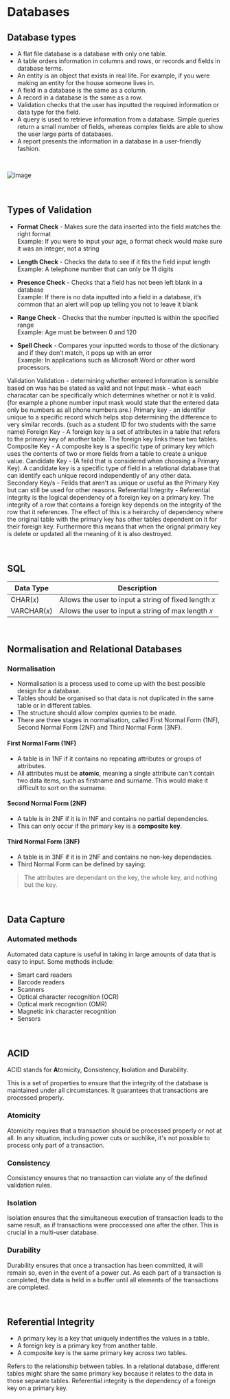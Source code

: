 # Databases

## Database types
- A flat file database is a database with only one table.
- A table orders information in columns and rows, or records and fields in database terms.
- An entity is an object that exists in real life. For example, if you were making an entity for the house someone lives in.
- A field in a database is the same as a column.
- A record in a database is the same as a row.
- Validation checks that the user has inputted the required information or data type for the field.
- A query is used to retrieve information from a database. Simple queries return a small number of fields, whereas complex fields are able to show the user large parts of databases.
- A report presents the information in a database in a user-friendly fashion.

<br>

![image](https://user-images.githubusercontent.com/90699946/137458739-5091a553-1091-4297-99d9-28ccbd237c52.png)

<br>


## Types of Validation

- **Format Check** - Makes sure the data inserted into the field matches the right format     <br>
  Example: If you were to input your age, a format check would make sure it was an integer, not a string

- **Length Check** - Checks the data to see if it fits the field input length   <br>
  Example: A telephone number that can only be 11 digits
  
- **Presence Check** - Checks that a field has not been left blank in a database    <br>
  Example: If there is no data inputted into a field in a database, it’s common that an alert will pop up telling you not to leave it blank
  
- **Range Check** - Checks that the number inputted is within the specified range     <br>
  Example: Age must be between 0 and 120

- **Spell Check** - Compares your inputted words to those of the dictionary and if they don’t match, it pops up with an error     <br>
  Example: In applications such as Microsoft Word or other word processors.
  
Validation
Validation - determining whether entered information is sensible based on was has be stated as valid and not
Input mask - what each characatar can be specifically which determines whether or not it is valid. (for example a phone number input mask would state that the entered data only be numbers as all phone numbers are.)
Primary key - an identifer unique to a specific record which helps stop determining the difference to very similar records. (such as a student ID for two students with the same name)
Foreign Key - A foreign key is a set of attributes in a table that refers to the primary key of another table. The foreign key links these two tables.
Composite Key - A composite key is a specific type of primary key which uses the contents of two or more fields from a table to create a unique value.
Candidate Key - (A feild that is considered when choosing a Primary Key). A candidate key is a specific type of field in a relational database that can identify each unique record independently of any other data.
Secondary Key/s - Feilds that aren't as unique or useful as the Primary Key but can still be used for other reasons.
Referential Integrity - Referential integrity is the logical dependency of a foreign key on a primary key. The integrity of a row that contains a foreign key depends on the integrity of the row that it references. The effect of this is a heirarchy of dependency where the original table with the primary key has other tables dependent on it for their foreign key. Furthermore this means that when the orignal primary key is delete or updated all the meaning of it is also destroyed.

<br>

  
## SQL
  
Data Type | Description
------------ | -------------
CHAR(𝑥) | Allows the user to input a string of fixed length 𝑥
VARCHAR(𝑥) | Allows the user to input a string of max length 𝑥

<br>


## Normalisation and Relational Databases

### Normalisation
- Normalisation is a process used to come up with the best possible design for a database.
- Tables should be organised so that data is not duplicated in the same table or in different tables.
- The structure should allow complex queries to be made.
- There are three stages in normalisation, called First Normal Form (1NF), Second Normal Form (2NF) and Third Normal Form (3NF).

#### First Normal Form (1NF)
- A table is in 1NF if it contains no repeating attributes or groups of attributes.
- All attributes must be **atomic**, meaning a single attribute can't contain two data items, such as firstname and surname. This would make it difficult to sort on the surname.

#### Second Normal Form (2NF)
- A table is in 2NF if it is in !NF and contains no partial dependencies.
- This can only occur if the primary key is a **composite key**.

#### Third Normal Form (3NF)
- A table is in 3NF if it is in 2NF and contains no non-key dependacies.
- Third Normal Form can be defined by saying:
> The attributes are dependant on the key, the whole key, and nothing but the key.

<br>

## Data Capture

### Automated methods

Automated data capture is useful in taking in large amounts of data that is easy to input. Some methods include:
- Smart card readers
- Barcode readers
- Scanners
- Optical character recognition (OCR)
- Optical mark recognition (OMR)
- Magnetic ink character recognition
- Sensors

<br>

## ACID

ACID stands for **A**tomicity, **C**onsistency, **I**solation and **D**urability.

This is a set of properties to ensure that the integrity of the database is maintained under all circumstances. It guarantees that transactions are processed properly.

### Atomicity

Atomicity requires that a transaction should be processed properly or not at all.
In any situation, including power cuts or suchlike, it's not possible to process only part of a transaction.

### Consistency

Consistency ensures that no transaction can violate any of the defined validation rules.

### Isolation

Isolation ensures that the simultaneous execution of transaction leads to the same result, as if transactions were proccessed one after the other.
This is crucial in a multi-user database.

### Durability

Durability ensures that once a transaction has been committed, it will remain so, even in the event of a power cut.
As each part of a transaction is completed, the data is held in a buffer until all elements of the transactions are completed.

<br>

## Referential Integrity

- A primary key is a key that uniquely indentifies the values in a table.
- A foreign key is a primary key from another table.
- A composite key is the same primary key across two tables.

Refers to the relationship between tables. In a relational database, different tables might share the same primary key because it relates to the data in those separate tables. Referential integrity is the dependency of a foreign key on a primary key.
